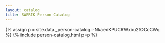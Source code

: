 ```yaml
---
layout: catalog
title: SWERIK Person Catalog
---
```

{% assign p = site.data._person-catalog.i-NkaedKPUC6Wxbu2fCCcCWq %}
{% include person-catalog.html p=p %}

